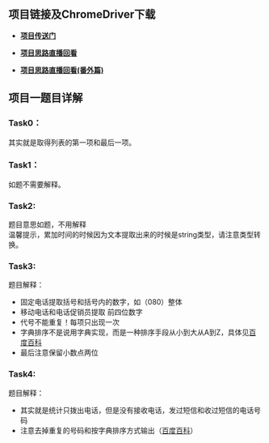## 项目链接及ChromeDriver下载

- [**项目传送门**](https://github.com/udacity/cn-python-foundation/tree/master/investigate%20texts%20and%20calls/ZH)

- [**项目思路直播回看**](https://www.bilibili.com/video/av16717363/)
- [**项目思路直播回看(番外篇)**](https://www.bilibili.com/video/av16770292/)

## 项目一题目详解 

### Task0：

其实就是取得列表的第一项和最后一项。

### Task1：

如题不需要解释。

### Task2:

题目意思如题，不用解释<br>
温馨提示，累加时间的时候因为文本提取出来的时候是string类型，请注意类型转换。

### Task3:

题目解释：<br>
- 固定电话提取括号和括号内的数字，如（080）整体
- 移动电话和电话促销员提取 前四位数字
- 代号不能重复！每项只出现一次
- 字典排序不是说用字典实现，而是一种排序手段从小到大从A到Z，具体见[百度百科](https://baike.baidu.com/item/%E5%AD%97%E5%85%B8%E6%8E%92%E5%BA%8F)<br>
- 最后注意保留小数点两位

### Task4:

题目解释：
- 其实就是统计只拨出电话，但是没有接收电话，发过短信和收过短信的电话号码
- 注意去掉重复的号码和按字典排序方式输出（[百度百科](https://baike.baidu.com/item/%E5%AD%97%E5%85%B8%E6%8E%92%E5%BA%8F)）
